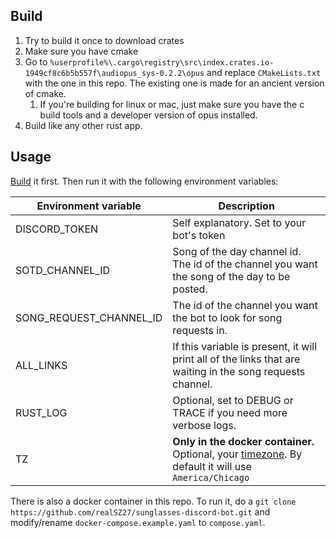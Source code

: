 ## Build
1. Try to build it once to download crates
2. Make sure you have cmake
3. Go to `%userprofile%\.cargo\registry\src\index.crates.io-1949cf8c6b5b557f\audiopus_sys-0.2.2\opus` and replace `CMakeLists.txt` with the one in this repo. The existing one is made for an ancient version of cmake.
   1. If you're building for linux or mac, just make sure you have the c build tools and a developer version of opus installed.
4. Build like any other rust app.

## Usage
[Build](#Build) it first. Then run it with the following environment variables:

| Environment variable    | Description                                                                                                                                                              |
|-------------------------|--------------------------------------------------------------------------------------------------------------------------------------------------------------------------|
| DISCORD_TOKEN           | Self explanatory. Set to your bot's token                                                                                                                                |
| SOTD_CHANNEL_ID         | Song of the day channel id. The id of the channel you want the song of the day to be posted.                                                                             |
| SONG_REQUEST_CHANNEL_ID | The id of the channel you want the bot to look for song requests in.                                                                                                     |
| ALL_LINKS               | If this variable is present, it will print all of the links that are waiting in the song requests channel.                                                               |
| RUST_LOG                | Optional, set to DEBUG or TRACE if you need more verbose logs.                                                                                                           |
| TZ                      | **Only in the docker container.** Optional, your [timezone](https://en.wikipedia.org/wiki/List_of_tz_database_time_zones#List). By default it will use `America/Chicago` |

There is also a docker container in this repo. To run it, do a `git clone https://github.com/realSZ27/sunglasses-discord-bot.git` and modify/rename `docker-compose.example.yaml` to `compose.yaml`.